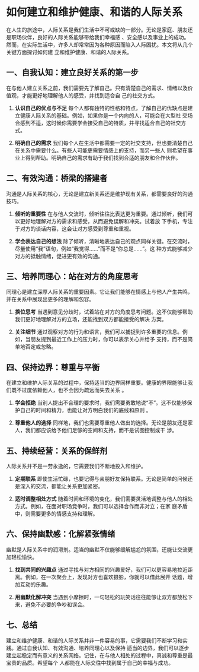 # 如何建立和维护健康、和谐的人际关系

在人生的旅途中，人际关系是我们生活中不可或缺的一部分。无论是家庭、朋友还是职场伙伴，良好的人际关系能够带给我们幸福感
、安全感以及事业上的成功。然而，在实际生活中，许多人却常常因为各种原因而陷入人际困扰。本文将从几个关键方面探讨如何建
立和维护健康、和谐的人际关系。

## 一、自我认知：建立良好关系的第一步

在与他人建立关系之前，我们需要先了解自己。只有清楚自己的需求、情绪以及价值观，才能更好地理解他人的感受，并找到适合自
己的社交方式。

1. **认识自己的优点与不足**
   每个人都有独特的性格和特点，了解自己的优缺点是建立健康人际关系的基础。例如，如果你是一个内向的人，可能会在大型社
交场合感到不适，这时候你需要学会接受自己的特质，并寻找适合自己的社交方式。

2. **明确自己的需求**
   我们每个人在生活中都需要一定的社交支持，但也要清楚自己在关系中需要什么。有些人可能更需要情感上的支持，而另一些人
则希望在事业上得到帮助。明确自己的需求有助于我们找到合适的朋友和合作伙伴。

## 二、有效沟通：桥梁的搭建者

沟通是人际关系的核心，无论是建立新关系还是维护现有关系，都需要良好的沟通技巧。

1. **倾听的重要性**
   在与他人交流时，倾听往往比表达更为重要。通过倾听，我们可以更好地理解对方的需求和感受，从而避免误解和冲突。试着放
下手机，专注于对方的谈话内容，这会让对方感受到尊重和重视。

2. **学会表达自己的想法**
   除了倾听，清晰地表达自己的观点同样关键。在交流时，尽量使用“我”语句，例如“我觉得……”而不是“你总是……”。这
种方式能够减少对方的抵触情绪，促进更有效的沟通。

## 三、培养同理心：站在对方的角度思考

同理心是建立深厚人际关系的重要因素。它让我们能够在情感上与他人产生共鸣，并在关系中展现出更多的理解和包容。

1. **换位思考**
   当遇到意见分歧时，试着站在对方的角度思考问题。这不仅能够帮助我们更好地理解对方的立场，还能找到双方都能接受的解决
方案。

2. **关注细节**
   通过观察对方的行为和语言，我们可以捕捉到许多重要的信息。例如，当朋友提到最近工作上的压力时，你可以表示关心并给予
支持，而不是简单地否定或忽略。

## 四、保持边界：尊重与平衡

在建立和维护人际关系的过程中，保持适当的边界同样重要。健康的界限能够让我们既不过度依赖他人，也不会因为疏远而失去关系
。

1. **学会拒绝**
   当别人提出不合理的要求时，我们需要勇敢地说“不”。这不仅能够保护自己的时间和精力，也能让对方明白我们的底线和原则
。

2. **尊重他人的选择**
   同样地，我们也需要尊重他人做出的选择。无论是朋友还是家人，我们都应该给予他们足够的空间和支持，而不是试图控制或干
涉。

## 五、持续经营：关系的保鲜剂

人际关系并不是一劳永逸的，它需要我们不断地投入和维护。

1. **定期联系**
   即使生活忙碌，也要记得与亲朋好友保持联系。无论是简单的问候还是深入的交流，都能让关系更加紧密。

2. **适时调整相处方式**
   随着时间和环境的变化，我们需要灵活地调整与他人的相处方式。例如，在面对职场竞争时，我们可以选择合作而非对立；在家
庭矛盾中，则需要更多的情感支持和理解。

## 六、保持幽默感：化解紧张情绪

幽默是人际关系中的润滑剂。适当的幽默不仅能够缓解尴尬的氛围，还能让交流更加轻松愉快。

1. **找到共同的兴趣点**
   通过寻找与对方相同的兴趣爱好，我们可以更容易地拉近距离。例如，在一次聚会上，发现对方也喜欢摄影，你就可以借此展开
话题，增加互动的乐趣。

2. **用幽默化解冲突**
   当遇到小摩擦时，一句轻松的玩笑话往往能够让双方都放松下来，避免不必要的争吵和误会。

## 七、总结

建立和维护健康、和谐的人际关系并非一件容易的事，它需要我们不断学习和实践。通过自我认知、有效沟通、培养同理心以及保持
适当的边界，我们可以逐步建立起稳定而有意义的关系网络。记住，在与他人相处的过程中，真诚和尊重是最宝贵的品质。希望每个
人都能在人际交往中找到属于自己的幸福与成功。